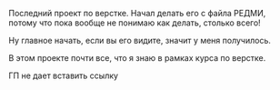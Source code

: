 Последний проект по верстке. 
Начал делать его с файла РЕДМИ, потому что пока вообще не понимаю как делать, столько всего!

Ну главное начать, если вы его видите, значит у меня получилось.

В этом проекте почти все, что я знаю в рамках курса по верстке.


ГП не дает вставить ссылку 